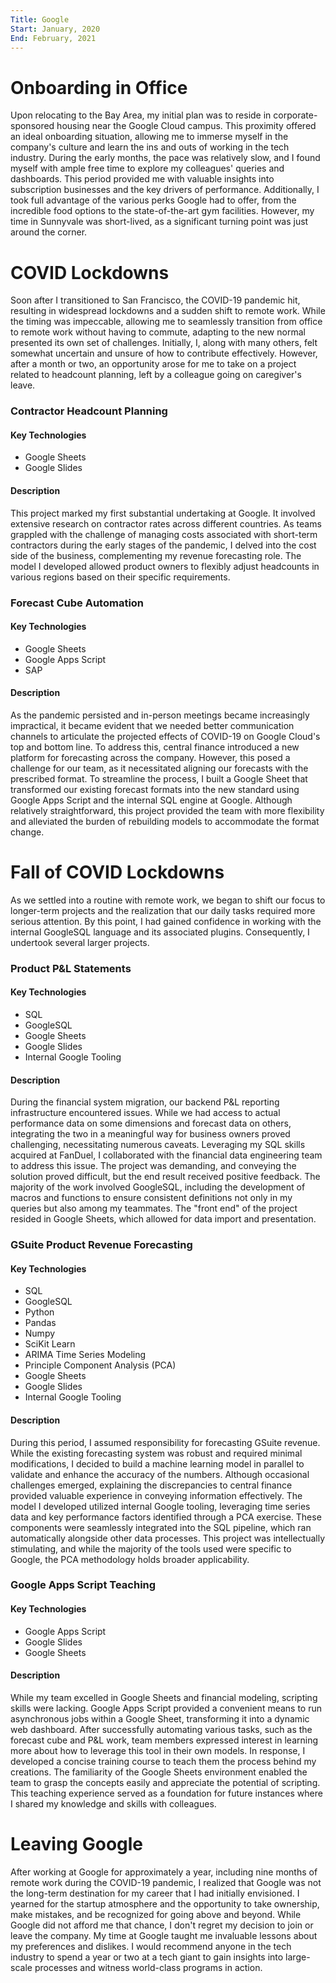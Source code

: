 ```yaml
---
Title: Google
Start: January, 2020
End: February, 2021
---
```



# Onboarding in Office


Upon relocating to the Bay Area, my initial plan was to reside in corporate-sponsored housing near the Google Cloud campus. This proximity offered an ideal onboarding situation, allowing me to immerse myself in the company's culture and learn the ins and outs of working in the tech industry. During the early months, the pace was relatively slow, and I found myself with ample free time to explore my colleagues' queries and dashboards. This period provided me with valuable insights into subscription businesses and the key drivers of performance. Additionally, I took full advantage of the various perks Google had to offer, from the incredible food options to the state-of-the-art gym facilities. However, my time in Sunnyvale was short-lived, as a significant turning point was just around the corner.


# COVID Lockdowns


Soon after I transitioned to San Francisco, the COVID-19 pandemic hit, resulting in widespread lockdowns and a sudden shift to remote work. While the timing was impeccable, allowing me to seamlessly transition from office to remote work without having to commute, adapting to the new normal presented its own set of challenges. Initially, I, along with many others, felt somewhat uncertain and unsure of how to contribute effectively. However, after a month or two, an opportunity arose for me to take on a project related to headcount planning, left by a colleague going on caregiver's leave.

### Contractor Headcount Planning
#### Key Technologies
- Google Sheets
- Google Slides
#### Description
This project marked my first substantial undertaking at Google. It involved extensive research on contractor rates across different countries. As teams grappled with the challenge of managing costs associated with short-term contractors during the early stages of the pandemic, I delved into the cost side of the business, complementing my revenue forecasting role. The model I developed allowed product owners to flexibly adjust headcounts in various regions based on their specific requirements.

### Forecast Cube Automation
#### Key Technologies
- Google Sheets
- Google Apps Script
- SAP
#### Description
As the pandemic persisted and in-person meetings became increasingly impractical, it became evident that we needed better communication channels to articulate the projected effects of COVID-19 on Google Cloud's top and bottom line. To address this, central finance introduced a new platform for forecasting across the company. However, this posed a challenge for our team, as it necessitated aligning our forecasts with the prescribed format. To streamline the process, I built a Google Sheet that transformed our existing forecast formats into the new standard using Google Apps Script and the internal SQL engine at Google. Although relatively straightforward, this project provided the team with more flexibility and alleviated the burden of rebuilding models to accommodate the format change.


# Fall of COVID Lockdowns


As we settled into a routine with remote work, we began to shift our focus to longer-term projects and the realization that our daily tasks required more serious attention. By this point, I had gained confidence in working with the internal GoogleSQL language and its associated plugins. Consequently, I undertook several larger projects.

### Product P&L Statements
#### Key Technologies
- SQL
- GoogleSQL
- Google Sheets
- Google Slides
- Internal Google Tooling
#### Description
During the financial system migration, our backend P&L reporting infrastructure encountered issues. While we had access to actual performance data on some dimensions and forecast data on others, integrating the two in a meaningful way for business owners proved challenging, necessitating numerous caveats. Leveraging my SQL skills acquired at FanDuel, I collaborated with the financial data engineering team to address this issue. The project was demanding, and conveying the solution proved difficult, but the end result received positive feedback. The majority of the work involved GoogleSQL, including the development of macros and functions to ensure consistent definitions not only in my queries but also among my teammates. The "front end" of the project resided in Google Sheets, which allowed for data import and presentation.

### GSuite Product Revenue Forecasting
#### Key Technologies
- SQL
- GoogleSQL
- Python
- Pandas
- Numpy
- SciKit Learn
- ARIMA Time Series Modeling
- Principle Component Analysis (PCA)
- Google Sheets
- Google Slides
- Internal Google Tooling
#### Description
During this period, I assumed responsibility for forecasting GSuite revenue. While the existing forecasting system was robust and required minimal modifications, I decided to build a machine learning model in parallel to validate and enhance the accuracy of the numbers. Although occasional challenges emerged, explaining the discrepancies to central finance provided valuable experience in conveying information effectively. The model I developed utilized internal Google tooling, leveraging time series data and key performance factors identified through a PCA exercise. These components were seamlessly integrated into the SQL pipeline, which ran automatically alongside other data processes. This project was intellectually stimulating, and while the majority of the tools used were specific to Google, the PCA methodology holds broader applicability.

### Google Apps Script Teaching
#### Key Technologies
- Google Apps Script
- Google Slides
- Google Sheets
#### Description
While my team excelled in Google Sheets and financial modeling, scripting skills were lacking. Google Apps Script provided a convenient means to run asynchronous jobs within a Google Sheet, transforming it into a dynamic web dashboard. After successfully automating various tasks, such as the forecast cube and P&L work, team members expressed interest in learning more about how to leverage this tool in their own models. In response, I developed a concise training course to teach them the process behind my creations. The familiarity of the Google Sheets environment enabled the team to grasp the concepts easily and appreciate the potential of scripting. This teaching experience served as a foundation for future instances where I shared my knowledge and skills with colleagues.


# Leaving Google


After working at Google for approximately a year, including nine months of remote work during the COVID-19 pandemic, I realized that Google was not the long-term destination for my career that I had initially envisioned. I yearned for the startup atmosphere and the opportunity to take ownership, make mistakes, and be recognized for going above and beyond. While Google did not afford me that chance, I don't regret my decision to join or leave the company. My time at Google taught me invaluable lessons about my preferences and dislikes. I would recommend anyone in the tech industry to spend a year or two at a tech giant to gain insights into large-scale processes and witness world-class programs in action.